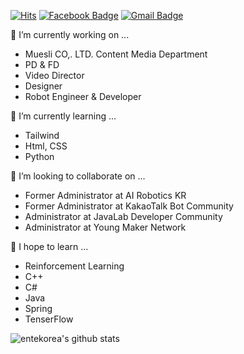 [![Hits](https://hits.seeyoufarm.com/api/count/incr/badge.svg?url=https%3A%2F%2Fgithub.com%2Fentekorea)](https://hits.seeyoufarm.com) [![Facebook Badge](https://img.shields.io/badge/facebook-1877f2?style=flat-square&logo=facebook&logoColor=white&link=https://www.facebook.com/entekorea)](https://www.facebook.com/entekorea) [![Gmail Badge](https://img.shields.io/badge/Gmail-d14836?style=flat-square&logo=Gmail&logoColor=white&link=mailto:entekorea@gmail.com)](mailto:entekorea@gmail.com)

🔭 I’m currently working on ...
- Muesli CO,. LTD. Content Media Department
- PD & FD
- Video Director
- Designer
- Robot Engineer & Developer

🌱 I’m currently learning ...
- Tailwind
- Html, CSS
- Python

👯 I’m looking to collaborate on ...
- Former Administrator at AI Robotics KR
- Former Administrator at KakaoTalk Bot Community
- Administrator at JavaLab Developer Community
- Administrator at Young Maker Network

🔭 I hope to learn ...
- Reinforcement Learning
- C++
- C#
- Java
- Spring
- TenserFlow

![entekorea's github stats](https://github-readme-stats.vercel.app/api?username=entekorea&show_icons=true)
<!--
**Entekorea/entekorea** is a ✨ _special_ ✨ repository because its `README.md` (this file) appears on your GitHub profile.

Here are some ideas to get you started:

- 🌱 I’m currently learning ...
- 👯 I’m looking to collaborate on ...
- 🤔 I’m looking for help with ...
- 💬 Ask me about ...
- 📫 How to reach me: ...
- 😄 Pronouns: ...
- ⚡ Fun fact: ...
-->
